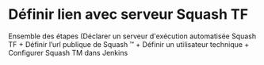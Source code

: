 # Définir lien avec serveur Squash TF

Ensemble des étapes (Déclarer un serveur d'exécution automatisée Squash TF + Définir l’url publique de Squash ™ + Définir un utilisateur technique + Configurer Squash TM dans Jenkins
